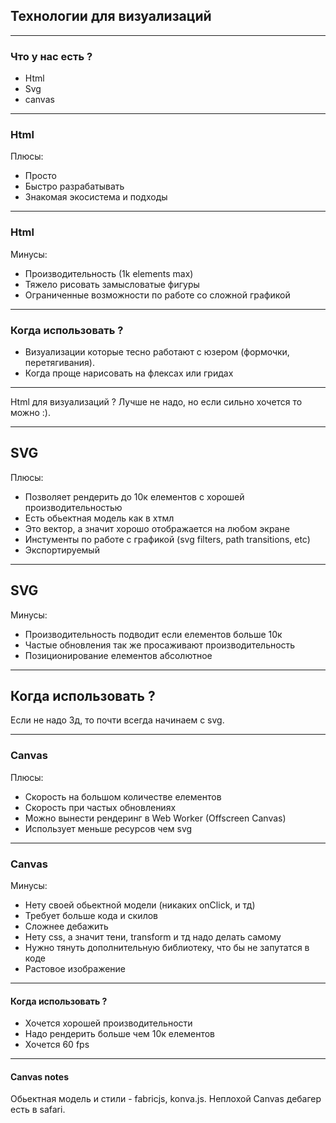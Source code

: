 ## Технологии для визуализаций

---

### Что у нас есть ?

- Html
- Svg
- canvas

---

### Html

Плюсы:

- Просто
- Быстро разрабатывать
- Знакомая экосистема и подходы

---

### Html

Минусы:

- Производительность (1k elements max)
- Тяжело рисовать замысловатые фигуры
- Ограниченные возможности по работе со сложной графикой

---

### Когда использовать ?

- Визуализации которые тесно работают с юзером (формочки, перетягивания).
- Когда проще нарисовать на флексах или гридах

--- 
Html для визуализаций ?
Лучше не надо, но если сильно хочется то можно :).

---

## SVG

Плюсы:

- Позволяет рендерить до 10к елементов с хорошей производительностью
- Есть обьектная модель как в хтмл
- Это вектор, а значит хорошо отображается на любом экране
- Инстументы по работе с графикой (svg filters, path transitions, etc)
- Экспортируемый
---

## SVG

Минусы:

- Производительность подводит если елементов больше 10к
- Частые обновления так же просаживают производительность
- Позиционирование елементов абсолютное

---

## Когда использовать ?

Если не надо 3д, то почти всегда начинаем с svg.

---

### Canvas

Плюсы:

- Скорость на большом количестве елементов
- Скорость при частых обновлениях
- Можно вынести рендеринг в Web Worker (Offscreen Canvas)
- Использует меньше ресурсов чем svg

---

### Canvas

Минусы:

- Нету своей обьектной модели (никаких onClick, и тд)
- Требует больше кода и скилов
- Сложнее дебажить
- Нету css, а значит тени, transform и тд надо делать самому
- Нужно тянуть дополнительную библиотеку, что бы не запутатся в коде
- Растовое изображение

---

#### Когда использовать ?

- Хочется хорошей производительности
- Надо рендерить больше чем 10к елементов
- Хочется 60 fps

---

#### Canvas notes

Обьектная модель и стили - fabricjs, konva.js.
Неплохой Canvas дебагер есть в safari.
